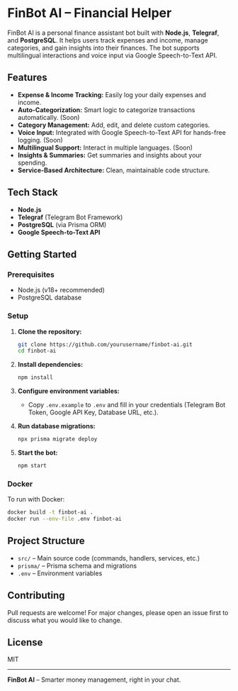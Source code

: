 # FinBot AI – Financial Helper

FinBot AI is a personal finance assistant bot built with **Node.js**, **Telegraf**, and **PostgreSQL**. It helps users track expenses and income, manage categories, and gain insights into their finances. The bot supports multilingual interactions and voice input via Google Speech-to-Text API.

## Features

- **Expense & Income Tracking:** Easily log your daily expenses and income.
- **Auto-Categorization:** Smart logic to categorize transactions automatically. (Soon)
- **Category Management:** Add, edit, and delete custom categories.
- **Voice Input:** Integrated with Google Speech-to-Text API for hands-free logging. (Soon)
- **Multilingual Support:** Interact in multiple languages. (Soon)
- **Insights & Summaries:** Get summaries and insights about your spending.
- **Service-Based Architecture:** Clean, maintainable code structure.

## Tech Stack

- **Node.js**
- **Telegraf** (Telegram Bot Framework)
- **PostgreSQL** (via Prisma ORM)
- **Google Speech-to-Text API**

## Getting Started

### Prerequisites

- Node.js (v18+ recommended)
- PostgreSQL database

### Setup

1. **Clone the repository:**

   ```sh
   git clone https://github.com/yourusername/finbot-ai.git
   cd finbot-ai
   ```

2. **Install dependencies:**

   ```sh
   npm install
   ```

3. **Configure environment variables:**

   - Copy `.env.example` to `.env` and fill in your credentials (Telegram Bot Token, Google API Key, Database URL, etc.).

4. **Run database migrations:**

   ```sh
   npx prisma migrate deploy
   ```

5. **Start the bot:**
   ```sh
   npm start
   ```

### Docker

To run with Docker:

```sh
docker build -t finbot-ai .
docker run --env-file .env finbot-ai
```

## Project Structure

- `src/` – Main source code (commands, handlers, services, etc.)
- `prisma/` – Prisma schema and migrations
- `.env` – Environment variables

## Contributing

Pull requests are welcome! For major changes, please open an issue first to discuss what you would like to change.

## License

MIT

---

**FinBot AI** – Smarter money management, right in your chat.
